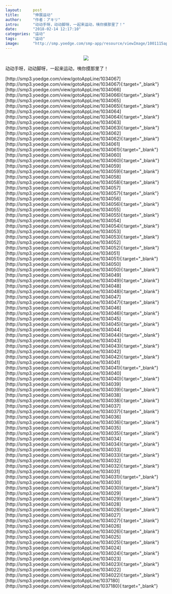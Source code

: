 ```yaml
---
layout:     post
title:      "伸展运动"
author:     "作者：アキリ"
intro:      "动动手呀，动动脚呀，一起来运动，咦你摸那里了！"
date:       "2018-02-14 12:17:10"
categories: "运动"
tags:       "运动"
image:      "http://smp.yoedge.com/smp-app/resource/viewImage/1001115appline.png"
---
```

<div style="text-align: center">
<p><img src="http://smp.yoedge.com/smp-app/resource/viewImage/1001115appline.png"/></p>
</div>
<p class="post-meta">
<span>动动手呀，动动脚呀，一起来运动，咦你摸那里了！</span>
</p>
[http://smp3.yoedge.com/view/gotoAppLine/1034067](http://smp3.yoedge.com/view/gotoAppLine/1034067){:target="_blank"}
[http://smp3.yoedge.com/view/gotoAppLine/1034066](http://smp3.yoedge.com/view/gotoAppLine/1034066){:target="_blank"}
[http://smp3.yoedge.com/view/gotoAppLine/1034065](http://smp3.yoedge.com/view/gotoAppLine/1034065){:target="_blank"}
[http://smp3.yoedge.com/view/gotoAppLine/1034064](http://smp3.yoedge.com/view/gotoAppLine/1034064){:target="_blank"}
[http://smp3.yoedge.com/view/gotoAppLine/1034063](http://smp3.yoedge.com/view/gotoAppLine/1034063){:target="_blank"}
[http://smp3.yoedge.com/view/gotoAppLine/1034062](http://smp3.yoedge.com/view/gotoAppLine/1034062){:target="_blank"}
[http://smp3.yoedge.com/view/gotoAppLine/1034061](http://smp3.yoedge.com/view/gotoAppLine/1034061){:target="_blank"}
[http://smp3.yoedge.com/view/gotoAppLine/1034060](http://smp3.yoedge.com/view/gotoAppLine/1034060){:target="_blank"}
[http://smp3.yoedge.com/view/gotoAppLine/1034059](http://smp3.yoedge.com/view/gotoAppLine/1034059){:target="_blank"}
[http://smp3.yoedge.com/view/gotoAppLine/1034058](http://smp3.yoedge.com/view/gotoAppLine/1034058){:target="_blank"}
[http://smp3.yoedge.com/view/gotoAppLine/1034057](http://smp3.yoedge.com/view/gotoAppLine/1034057){:target="_blank"}
[http://smp3.yoedge.com/view/gotoAppLine/1034056](http://smp3.yoedge.com/view/gotoAppLine/1034056){:target="_blank"}
[http://smp3.yoedge.com/view/gotoAppLine/1034055](http://smp3.yoedge.com/view/gotoAppLine/1034055){:target="_blank"}
[http://smp3.yoedge.com/view/gotoAppLine/1034054](http://smp3.yoedge.com/view/gotoAppLine/1034054){:target="_blank"}
[http://smp3.yoedge.com/view/gotoAppLine/1034053](http://smp3.yoedge.com/view/gotoAppLine/1034053){:target="_blank"}
[http://smp3.yoedge.com/view/gotoAppLine/1034052](http://smp3.yoedge.com/view/gotoAppLine/1034052){:target="_blank"}
[http://smp3.yoedge.com/view/gotoAppLine/1034051](http://smp3.yoedge.com/view/gotoAppLine/1034051){:target="_blank"}
[http://smp3.yoedge.com/view/gotoAppLine/1034050](http://smp3.yoedge.com/view/gotoAppLine/1034050){:target="_blank"}
[http://smp3.yoedge.com/view/gotoAppLine/1034049](http://smp3.yoedge.com/view/gotoAppLine/1034049){:target="_blank"}
[http://smp3.yoedge.com/view/gotoAppLine/1034048](http://smp3.yoedge.com/view/gotoAppLine/1034048){:target="_blank"}
[http://smp3.yoedge.com/view/gotoAppLine/1034047](http://smp3.yoedge.com/view/gotoAppLine/1034047){:target="_blank"}
[http://smp3.yoedge.com/view/gotoAppLine/1034046](http://smp3.yoedge.com/view/gotoAppLine/1034046){:target="_blank"}
[http://smp3.yoedge.com/view/gotoAppLine/1034045](http://smp3.yoedge.com/view/gotoAppLine/1034045){:target="_blank"}
[http://smp3.yoedge.com/view/gotoAppLine/1034044](http://smp3.yoedge.com/view/gotoAppLine/1034044){:target="_blank"}
[http://smp3.yoedge.com/view/gotoAppLine/1034043](http://smp3.yoedge.com/view/gotoAppLine/1034043){:target="_blank"}
[http://smp3.yoedge.com/view/gotoAppLine/1034042](http://smp3.yoedge.com/view/gotoAppLine/1034042){:target="_blank"}
[http://smp3.yoedge.com/view/gotoAppLine/1034041](http://smp3.yoedge.com/view/gotoAppLine/1034041){:target="_blank"}
[http://smp3.yoedge.com/view/gotoAppLine/1034040](http://smp3.yoedge.com/view/gotoAppLine/1034040){:target="_blank"}
[http://smp3.yoedge.com/view/gotoAppLine/1034039](http://smp3.yoedge.com/view/gotoAppLine/1034039){:target="_blank"}
[http://smp3.yoedge.com/view/gotoAppLine/1034038](http://smp3.yoedge.com/view/gotoAppLine/1034038){:target="_blank"}
[http://smp3.yoedge.com/view/gotoAppLine/1034037](http://smp3.yoedge.com/view/gotoAppLine/1034037){:target="_blank"}
[http://smp3.yoedge.com/view/gotoAppLine/1034036](http://smp3.yoedge.com/view/gotoAppLine/1034036){:target="_blank"}
[http://smp3.yoedge.com/view/gotoAppLine/1034035](http://smp3.yoedge.com/view/gotoAppLine/1034035){:target="_blank"}
[http://smp3.yoedge.com/view/gotoAppLine/1034034](http://smp3.yoedge.com/view/gotoAppLine/1034034){:target="_blank"}
[http://smp3.yoedge.com/view/gotoAppLine/1034033](http://smp3.yoedge.com/view/gotoAppLine/1034033){:target="_blank"}
[http://smp3.yoedge.com/view/gotoAppLine/1034032](http://smp3.yoedge.com/view/gotoAppLine/1034032){:target="_blank"}
[http://smp3.yoedge.com/view/gotoAppLine/1034031](http://smp3.yoedge.com/view/gotoAppLine/1034031){:target="_blank"}
[http://smp3.yoedge.com/view/gotoAppLine/1034030](http://smp3.yoedge.com/view/gotoAppLine/1034030){:target="_blank"}
[http://smp3.yoedge.com/view/gotoAppLine/1034029](http://smp3.yoedge.com/view/gotoAppLine/1034029){:target="_blank"}
[http://smp3.yoedge.com/view/gotoAppLine/1034028](http://smp3.yoedge.com/view/gotoAppLine/1034028){:target="_blank"}
[http://smp3.yoedge.com/view/gotoAppLine/1034027](http://smp3.yoedge.com/view/gotoAppLine/1034027){:target="_blank"}
[http://smp3.yoedge.com/view/gotoAppLine/1034026](http://smp3.yoedge.com/view/gotoAppLine/1034026){:target="_blank"}
[http://smp3.yoedge.com/view/gotoAppLine/1034025](http://smp3.yoedge.com/view/gotoAppLine/1034025){:target="_blank"}
[http://smp3.yoedge.com/view/gotoAppLine/1034024](http://smp3.yoedge.com/view/gotoAppLine/1034024){:target="_blank"}
[http://smp3.yoedge.com/view/gotoAppLine/1034023](http://smp3.yoedge.com/view/gotoAppLine/1034023){:target="_blank"}
[http://smp3.yoedge.com/view/gotoAppLine/1034022](http://smp3.yoedge.com/view/gotoAppLine/1034022){:target="_blank"}
[http://smp3.yoedge.com/view/gotoAppLine/1037180](http://smp3.yoedge.com/view/gotoAppLine/1037180){:target="_blank"}


